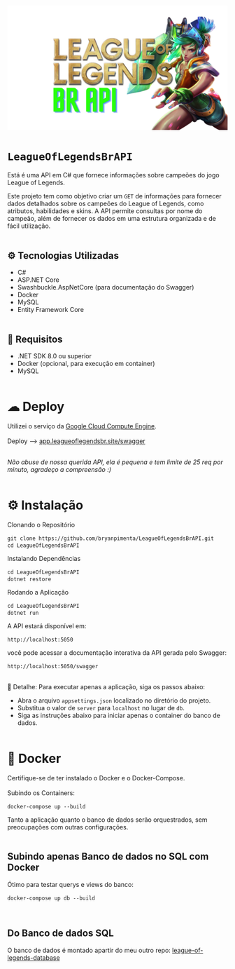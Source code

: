 <img src="./img/API.png"><img>
# `LeagueOfLegendsBrAPI`
Está é uma API em C# que fornece informações sobre campeões do jogo League of Legends.

Este projeto tem como objetivo criar um `GET` de informações para fornecer dados detalhados sobre os campeões do League of Legends, como atributos, habilidades e skins. A API permite consultas por nome do campeão, além de fornecer os dados em uma estrutura organizada e de fácil utilização.
</br></br>
## ⚙ Tecnologias Utilizadas
- C#
- ASP.NET Core
- Swashbuckle.AspNetCore (para documentação do Swagger)
- Docker
- MySQL
- Entity Framework Core
</br></br>
## 📑 Requisitos
- .NET SDK 8.0 ou superior
- Docker (opcional, para execução em container)
- MySQL
</br></br>
# ☁ Deploy

Utilizei o serviço da <a href="https://cloud.google.com/products/compute?hl=pt-BR" target="_blank">Google Cloud Compute Engine</a>.
</br></br>
Deploy --> <a href="https://app.leagueoflegendsbr.site/swagger/index.html" target="_blank">app.leagueoflegendsbr.site/swagger</a> </br>

</br>
<i>Não abuse de nossa querida API, ela é pequena e tem limite de 25 req por minuto, agradeço a compreensão :)</i>
</br></br>

# ⚙ Instalação
Clonando o Repositório
```
git clone https://github.com/bryanpimenta/LeagueOfLegendsBrAPI.git
cd LeagueOfLegendsBrAPI
```

Instalando Dependências
```
cd LeagueOfLegendsBrAPI
dotnet restore
```

Rodando a Aplicação
```
cd LeagueOfLegendsBrAPI
dotnet run
```

A API estará disponível em:
```
http://localhost:5050
```

você pode acessar a documentação interativa da API gerada pelo Swagger:
```
http://localhost:5050/swagger
```
</br>
🧷 Detalhe: 
Para executar apenas a aplicação, siga os passos abaixo:

- Abra o arquivo `appsettings.json` localizado no diretório do projeto.
- Substitua o valor de `server` para `localhost` no lugar de `db`.
- Siga as instruções abaixo para iniciar apenas o container do banco de dados.
</br></br>
# 🐳 Docker
Certifique-se de ter instalado o Docker e o Docker-Compose.
</br></br>
Subindo os Containers:
```
docker-compose up --build
```

Tanto a aplicação quanto o banco de dados serão orquestrados, sem preocupações com outras configurações. 
</br></br>
## Subindo apenas Banco de dados no SQL com Docker
Ótimo para testar querys e views do banco:

```
docker-compose up db --build
```
</br>

## Do Banco de dados SQL
O banco de dados é montado apartir do meu outro repo: <a href="https://github.com/bryanpimenta/league-of-legends-database" target="_blank">league-of-legends-database<a>
</br></br>

